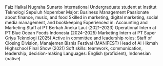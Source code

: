 Faiz Haikal Nugraha Sunarto
International Undergraduate student at Institut Teknologi Sepuluh Nopember
Major: Business Management
Passionate about finance, music, and food
Skilled in marketing, digital marketing, social media management, and bookkeeping
Experienced in:
Accounting and Marketing Staff at PT Berkah Aneka Laut (2021–2023)
Operational Intern at PT Blue Ocean Foods Indonesia (2024–2025)
Marketing Intern at PT Super Griya Teknologi (2025)
Active in committee and leadership roles:
Staff of Closing Division, Manajemen Bisnis Festival (MANIFEST)
Head of Al Hikmah Highschool Final Show (2021)
Soft skills: teamwork, communication, leadership, decision-making
Languages: English (proficient), Indonesian (native)
